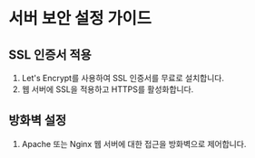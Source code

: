 # 서버 보안 설정 가이드

## SSL 인증서 적용
1. Let's Encrypt를 사용하여 SSL 인증서를 무료로 설치합니다.
2. 웹 서버에 SSL을 적용하고 HTTPS를 활성화합니다.

## 방화벽 설정
1. Apache 또는 Nginx 웹 서버에 대한 접근을 방화벽으로 제어합니다.
